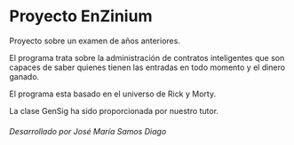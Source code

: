 # Proyecto EnZinium

Proyecto sobre un examen de años anteriores.

El programa trata sobre la administración de contratos inteligentes que son capaces de saber quienes tienen las entradas en todo momento y el dinero ganado.

El programa esta basado en el universo de Rick y Morty.

La clase GenSig ha sido proporcionada por nuestro tutor.

###### Desarrollado por José María Samos Diago